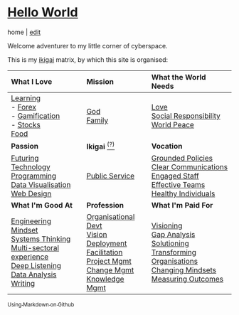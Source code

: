 # [Hello World](https://alwinwoo.github.io/)
home | [edit](https://github.com/alwinwoo/alwinwoo.github.io/edit/master/index.md)

Welcome adventurer to my little corner of cyberspace.

This is my [ikigai][ikigai] matrix, by which this site is organised:

What I Love             | Mission                                 | What the World Needs
:---                    | :---                                    | :---
[Learning][L]<br>- [Forex][FX]<br>- [Gamification](#)<br>- [Stocks][S]<br>[Food](#)<br> | [God](#)<br>[Family](#)<br> | [Love](#)<br>[Social Responsibility](#)<br>[World Peace](#)
**Passion**             | **Ikigai** [<sup>(?)</sup>][ikigai]     | **Vocation**
[Futuring](#)<br>[Technology](#)<br>[Programming](#)<br>[Data Visualisation](#)<br>[Web Design](#) | [Public Service](#)<br>      | [Grounded Policies](#)<br>[Clear Communications](#)<br>[Engaged Staff](#)<br>[Effective Teams](#)<br>[Healthy Individuals](#)
**What I'm Good At**    | **Profession**                          | **What I'm Paid For**
[Engineering Mindset][E]<br>[Systems Thinking](#)<br>[Multi-sectoral experience](#)<br>[Deep Listening](#)<br>[Data Analysis](#)<br>[Writing](#) | [Organisational Devt](#)<br>[Vision Deployment](#)<br>[Facilitation](#)<br>[Project Mgmt](#)<br>[Change Mgmt](#)<br>[Knowledge Mgmt](#) | [Visioning](#)<br>[Gap Analysis](#)<br>[Solutioning](#)<br>[Transforming Organisations](#)<br>[Changing Mindsets](#)<br>[Measuring Outcomes](#)<br>

[<sub>Using Markdown on Github</sub>][github]

[github]: https://alwinwoo.github.io/pages/github.html "Github"
[ikigai]: https://alwinwoo.github.io/pages/ikigai.html "Ikigai"
[E]: https://alwinwoo.github.io/pages/engineering.html "Engineering Mindset"
[FX]: # "Forex Trading"
[L]: # "Learning"
[S]: https://alwinwoo.github.io/stocks.html "Stocks"
